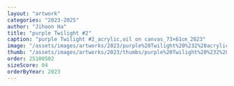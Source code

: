 ```yaml
---
layout: "artwork"
categories: "2023-2025"
author: "Jihoon Ha"
title: "purple Twilight #2"
caption: "purple Twilight #2_acrylic,oil on canvas_73×61㎝_2023"
image: "/assets/images/artworks/2023/purple%20Twilight%20%232%20acrylic%2Coil%20on%20canvas%2073x61cm%202023.jpg"
thumb: "/assets/images/artworks/2023/thumbs/purple%20Twilight%20%232%20acrylic%2Coil%20on%20canvas%2073x61cm%202023.jpg"
order: 25100502
sizeScore: 04
orderByYear: 2023
---
```

